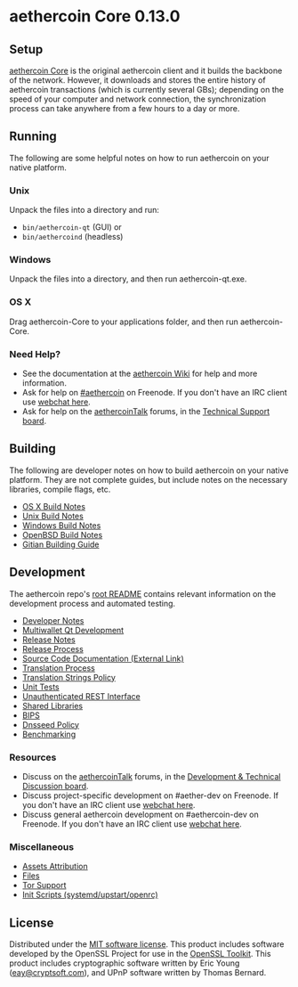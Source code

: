 aethercoin Core 0.13.0
=====================

Setup
---------------------
[aethercoin Core](http://aethercoin.org/en/download) is the original aethercoin client and it builds the backbone of the network. However, it downloads and stores the entire history of aethercoin transactions (which is currently several GBs); depending on the speed of your computer and network connection, the synchronization process can take anywhere from a few hours to a day or more.

Running
---------------------
The following are some helpful notes on how to run aethercoin on your native platform.

### Unix

Unpack the files into a directory and run:

- `bin/aethercoin-qt` (GUI) or
- `bin/aethercoind` (headless)

### Windows

Unpack the files into a directory, and then run aethercoin-qt.exe.

### OS X

Drag aethercoin-Core to your applications folder, and then run aethercoin-Core.

### Need Help?

* See the documentation at the [aethercoin Wiki](https://en.aethercoin.it/wiki/Main_Page)
for help and more information.
* Ask for help on [#aethercoin](http://webchat.freenode.net?channels=aethercoin) on Freenode. If you don't have an IRC client use [webchat here](http://webchat.freenode.net?channels=aethercoin).
* Ask for help on the [aethercoinTalk](https://aethercointalk.org/) forums, in the [Technical Support board](https://aethercointalk.org/index.php?board=4.0).

Building
---------------------
The following are developer notes on how to build aethercoin on your native platform. They are not complete guides, but include notes on the necessary libraries, compile flags, etc.

- [OS X Build Notes](build-osx.md)
- [Unix Build Notes](build-unix.md)
- [Windows Build Notes](build-windows.md)
- [OpenBSD Build Notes](build-openbsd.md)
- [Gitian Building Guide](gitian-building.md)

Development
---------------------
The aethercoin repo's [root README](/README.md) contains relevant information on the development process and automated testing.

- [Developer Notes](developer-notes.md)
- [Multiwallet Qt Development](multiwallet-qt.md)
- [Release Notes](release-notes.md)
- [Release Process](release-process.md)
- [Source Code Documentation (External Link)](https://dev.visucore.com/aethercoin/doxygen/)
- [Translation Process](translation_process.md)
- [Translation Strings Policy](translation_strings_policy.md)
- [Unit Tests](unit-tests.md)
- [Unauthenticated REST Interface](REST-interface.md)
- [Shared Libraries](shared-libraries.md)
- [BIPS](bips.md)
- [Dnsseed Policy](dnsseed-policy.md)
- [Benchmarking](benchmarking.md)

### Resources
* Discuss on the [aethercoinTalk](https://aethercointalk.org/) forums, in the [Development & Technical Discussion board](https://aethercointalk.org/index.php?board=6.0).
* Discuss project-specific development on #aether-dev on Freenode. If you don't have an IRC client use [webchat here](http://webchat.freenode.net/?channels=aether-dev).
* Discuss general aethercoin development on #aethercoin-dev on Freenode. If you don't have an IRC client use [webchat here](http://webchat.freenode.net/?channels=aethercoin-dev).

### Miscellaneous
- [Assets Attribution](assets-attribution.md)
- [Files](files.md)
- [Tor Support](tor.md)
- [Init Scripts (systemd/upstart/openrc)](init.md)

License
---------------------
Distributed under the [MIT software license](http://www.opensource.org/licenses/mit-license.php).
This product includes software developed by the OpenSSL Project for use in the [OpenSSL Toolkit](https://www.openssl.org/). This product includes
cryptographic software written by Eric Young ([eay@cryptsoft.com](mailto:eay@cryptsoft.com)), and UPnP software written by Thomas Bernard.
